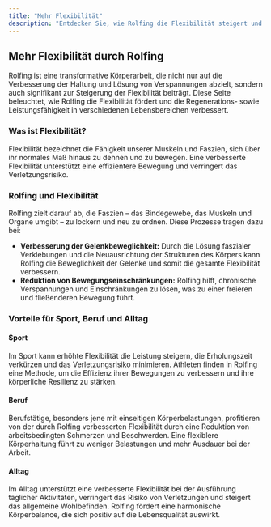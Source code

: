 ```yaml
---
title: "Mehr Flexibilität"
description: "Entdecken Sie, wie Rolfing die Flexibilität steigert und die Regenerations- sowie Leistungsfähigkeit in Sport, Beruf und Alltag verbessert."
---
```


## Mehr Flexibilität durch Rolfing

Rolfing ist eine transformative Körperarbeit, die nicht nur auf die Verbesserung der Haltung und Lösung von Verspannungen abzielt, sondern auch signifikant zur Steigerung der Flexibilität beiträgt. Diese Seite beleuchtet, wie Rolfing die Flexibilität fördert und die Regenerations- sowie Leistungsfähigkeit in verschiedenen Lebensbereichen verbessert.

### Was ist Flexibilität?

Flexibilität bezeichnet die Fähigkeit unserer Muskeln und Faszien, sich über ihr normales Maß hinaus zu dehnen und zu bewegen. Eine verbesserte Flexibilität unterstützt eine effizientere Bewegung und verringert das Verletzungsrisiko.

### Rolfing und Flexibilität

Rolfing zielt darauf ab, die Faszien – das Bindegewebe, das Muskeln und Organe umgibt – zu lockern und neu zu ordnen. Diese Prozesse tragen dazu bei:

- **Verbesserung der Gelenkbeweglichkeit:** Durch die Lösung faszialer Verklebungen und die Neuausrichtung der Strukturen des Körpers kann Rolfing die Beweglichkeit der Gelenke und somit die gesamte Flexibilität verbessern.
- **Reduktion von Bewegungseinschränkungen:** Rolfing hilft, chronische Verspannungen und Einschränkungen zu lösen, was zu einer freieren und fließenderen Bewegung führt.

### Vorteile für Sport, Beruf und Alltag

#### Sport
Im Sport kann erhöhte Flexibilität die Leistung steigern, die Erholungszeit verkürzen und das Verletzungsrisiko minimieren. Athleten finden in Rolfing eine Methode, um die Effizienz ihrer Bewegungen zu verbessern und ihre körperliche Resilienz zu stärken.

#### Beruf
Berufstätige, besonders jene mit einseitigen Körperbelastungen, profitieren von der durch Rolfing verbesserten Flexibilität durch eine Reduktion von arbeitsbedingten Schmerzen und Beschwerden. Eine flexiblere Körperhaltung führt zu weniger Belastungen und mehr Ausdauer bei der Arbeit.

#### Alltag
Im Alltag unterstützt eine verbesserte Flexibilität bei der Ausführung täglicher Aktivitäten, verringert das Risiko von Verletzungen und steigert das allgemeine Wohlbefinden. Rolfing fördert eine harmonische Körperbalance, die sich positiv auf die Lebensqualität auswirkt.

